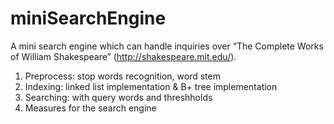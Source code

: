 # miniSearchEngine
A mini search engine which can handle inquiries over “The Complete Works of William Shakespeare” (http://shakespeare.mit.edu/).

1. Preprocess: stop words recognition, word stem
2. Indexing: linked list implementation & B+ tree implementation
3. Searching: with query words and threshholds
4. Measures for the search engine
